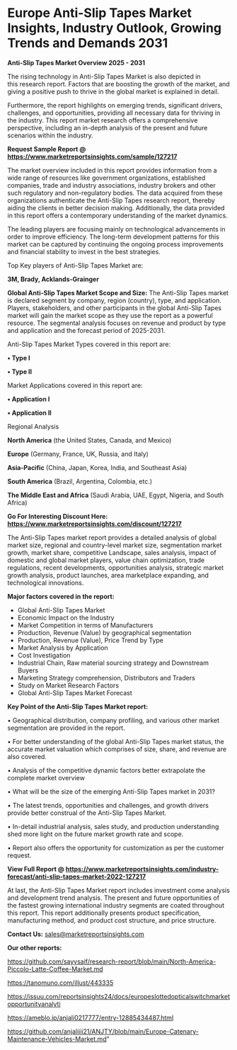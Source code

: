 # Europe Anti-Slip Tapes Market Insights, Industry Outlook, Growing Trends and Demands 2031

<Strong> Anti-Slip Tapes Market Overview 2025 - 2031</strong>

The rising technology in Anti-Slip Tapes Market is also depicted in this research report. Factors that are boosting the growth of the market, and giving a positive push to thrive in the global market is explained in detail.

Furthermore, the report highlights on emerging trends, significant drivers, challenges, and opportunities, providing all necessary data for thriving in the industry. This report market research offers a comprehensive perspective, including an in-depth analysis of the present and future scenarios within the industry.

<strong>Request Sample Report @ <a href=https://www.marketreportsinsights.com/sample/127217>https://www.marketreportsinsights.com/sample/127217</a></strong>

The market overview included in this report provides information from a wide range of resources like government organizations, established companies, trade and industry associations, industry brokers and other such regulatory and non-regulatory bodies. The data acquired from these organizations authenticate the Anti-Slip Tapes research report, thereby aiding the clients in better decision making. Additionally, the data provided in this report offers a contemporary understanding of the market dynamics.

The leading players are focusing mainly on technological advancements in order to improve efficiency. The long-term development patterns for this market can be captured by continuing the ongoing process improvements and financial stability to invest in the best strategies.

Top Key players of Anti-Slip Tapes Market are:

<strong>3M, Brady, Acklands-Grainger</strong>

<strong><b>Global Anti-Slip Tapes Market Scope and Size:</b></strong>
The Anti-Slip Tapes market is declared segment by company, region (country), type, and application. Players, stakeholders, and other participants in the global Anti-Slip Tapes market will gain the market scope as they use the report as a powerful resource. The segmental analysis focuses on revenue and product by type and application and the forecast period of 2025-2031.

Anti-Slip Tapes Market Types covered in this report are:

<strong>• Type I

• Type II</strong>

Market Applications covered in this report are:

<strong>• Application I

• Application II</strong> 

Regional Analysis

<strong>North America</strong> (the United States, Canada, and Mexico)

<strong>Europe</strong> (Germany, France, UK, Russia, and Italy)

<strong>Asia-Pacific</strong> (China, Japan, Korea, India, and Southeast Asia)

<strong>South America</strong> (Brazil, Argentina, Colombia, etc.)

<strong>The Middle East and Africa</strong> (Saudi Arabia, UAE, Egypt, Nigeria, and South Africa)

<strong>Go For Interesting Discount Here: <a href=https://www.marketreportsinsights.com/discount/127217>https://www.marketreportsinsights.com/discount/127217</a></strong>

The Anti-Slip Tapes market report provides a detailed analysis of global market size, regional and country-level market size, segmentation market growth, market share, competitive Landscape, sales analysis, impact of domestic and global market players, value chain optimization, trade regulations, recent developments, opportunities analysis, strategic market growth analysis, product launches, area marketplace expanding, and technological innovations.

<strong><b>Major factors covered in the report:</b></strong>
<ul>
  <li>Global Anti-Slip Tapes Market </li>
  <li>Economic Impact on the Industry</li>
  <li>Market Competition in terms of Manufacturers</li>
  <li>Production, Revenue (Value) by geographical segmentation</li>
  <li>Production, Revenue (Value), Price Trend by Type</li>
  <li>Market Analysis by Application</li>
  <li>Cost Investigation</li>
  <li>Industrial Chain, Raw material sourcing strategy and Downstream Buyers</li>
  <li>Marketing Strategy comprehension, Distributors and Traders</li>
  <li>Study on Market Research Factors</li>
  <li>Global Anti-Slip Tapes Market Forecast</li>
</ul>

<strong><b>Key Point of the Anti-Slip Tapes Market report:</b></strong>

• Geographical distribution, company profiling, and various other market segmentation are provided in the report.

• For better understanding of the global Anti-Slip Tapes market status, the accurate market valuation which comprises of size, share, and revenue are also covered.

• Analysis of the competitive dynamic factors better extrapolate the complete market overview

• What will be the size of the emerging Anti-Slip Tapes market in 2031?

• The latest trends, opportunities and challenges, and growth drivers provide better construal of the Anti-Slip Tapes Market.

• In-detail industrial analysis, sales study, and production understanding shed more light on the future market growth rate and scope.

• Report also offers the opportunity for customization as per the customer request.

<strong><b>View Full Report @ <a href=https://www.marketreportsinsights.com/industry-forecast/anti-slip-tapes-market-2022-127217>https://www.marketreportsinsights.com/industry-forecast/anti-slip-tapes-market-2022-127217</a></b></strong>


At last, the Anti-Slip Tapes Market report includes investment come analysis and development trend analysis. The present and future opportunities of the fastest growing international industry segments are coated throughout this report. This report additionally presents product specification, manufacturing method, and product cost structure, and price structure.

<strong>Contact Us:</strong>
sales@marketreportsinsights.com

<strong>Our other reports:</strong>

<a href=https://github.com/sayysaif/research-report/blob/main/North-America-Piccolo-Latte-Coffee-Market.md>https://github.com/sayysaif/research-report/blob/main/North-America-Piccolo-Latte-Coffee-Market.md</a>

<a href=https://tanomuno.com/illust/443335>https://tanomuno.com/illust/443335</a>

<a href=https://issuu.com/reportsinsights24/docs/europeslottedopticalswitchmarketopportunityanalyti>https://issuu.com/reportsinsights24/docs/europeslottedopticalswitchmarketopportunityanalyti</a>

<a href=https://ameblo.jp/anjali0217777/entry-12885434487.html>https://ameblo.jp/anjali0217777/entry-12885434487.html</a>

<a href=https://github.com/anjaliiii21/ANJTY/blob/main/Europe-Catenary-Maintenance-Vehicles-Market.md>https://github.com/anjaliiii21/ANJTY/blob/main/Europe-Catenary-Maintenance-Vehicles-Market.md</a>"
